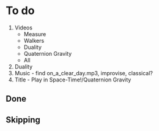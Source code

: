 # To do

1. Videos
    * Measure
    * Walkers
    * Duality
    * Quaternion Gravity
    * All
1. Duality
1. Music - find on_a_clear_day.mp3, improvise, classical?
1. Title - Play in Space-Time!/Quaternion Gravity

## Done

## Skipping
